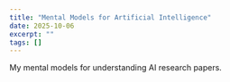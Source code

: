 ```yaml
---
title: "Mental Models for Artificial Intelligence"
date: 2025-10-06
excerpt: ""
tags: []
---
```


My mental models for understanding AI research papers.
